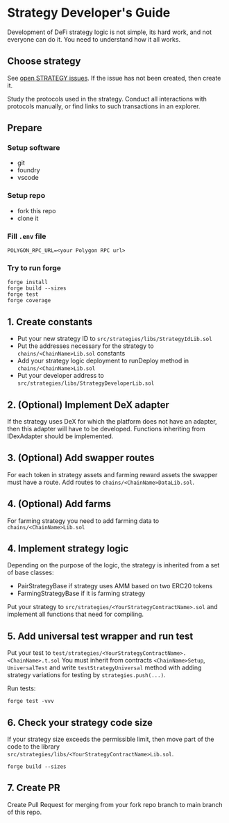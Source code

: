 # Strategy Developer's Guide

Development of DeFi strategy logic is not simple, its hard work, and not everyone can do it. You need to understand how it all works.

## Choose strategy

See [open STRATEGY issues](https://github.com/stabilitydao/stability-platform-contracts/issues?q=is%3Aopen+is%3Aissue+label%3ASTRATEGY). If the issue has not been created, then create it.

Study the protocols used in the strategy. Conduct all interactions with protocols manually, or find links to such transactions in an explorer.

## Prepare

### Setup software

* git
* foundry
* vscode

### Setup repo

* fork this repo
* clone it

### Fill `.env` file

```text
POLYGON_RPC_URL=<your Polygon RPC url>
```

### Try to run forge

```shell
forge install
forge build --sizes
forge test
forge coverage
```

## 1. Create constants

* Put your new strategy ID to `src/strategies/libs/StrategyIdLib.sol`
* Put the addresses necessary for the strategy to `chains/<ChainName>Lib.sol` constants
* Add your strategy logic deployment to runDeploy method in `chains/<ChainName>Lib.sol`
* Put your developer address to `src/strategies/libs/StrategyDeveloperLib.sol`

## 2. (Optional) Implement DeX adapter

If the strategy uses DeX for which the platform does not have an adapter, then this adapter will have to be developed.
Functions inheriting from IDexAdapter should be implemented.

## 3. (Optional) Add swapper routes

For each token in strategy assets and farming reward assets the swapper must have a route.
Add routes to `chains/<ChainName>DataLib.sol`.

## 4. (Optional) Add farms

For farming strategy you need to add farming data to `chains/<ChainName>Lib.sol`

## 4. Implement strategy logic

Depending on the purpose of the logic, the strategy is inherited from a set of base classes:

* PairStrategyBase if strategy uses AMM based on two ERC20 tokens
* FarmingStrategyBase if it is farming strategy

Put your strategy to `src/strategies/<YourStrategyContractName>.sol` and implement all functions that need for compiling.

## 5. Add universal test wrapper and run test

Put your test to `test/strategies/<YourStrategyContractName>.<ChainName>.t.sol`
You must inherit from contracts `<ChainName>Setup`, `UniversalTest` and write `testStrategyUniversal` method with adding strategy variations for testing by `strategies.push(...)`.

Run tests:

```shell
forge test -vvv
```

## 6. Check your strategy code size

If your strategy size exceeds the permissible limit, then move part of the code to the library `src/strategies/libs/<YourStrategyContractName>Lib.sol`.

```shell
forge build --sizes
```

## 7. Create PR

Create Pull Request for merging from your fork repo branch to main branch of this repo.
